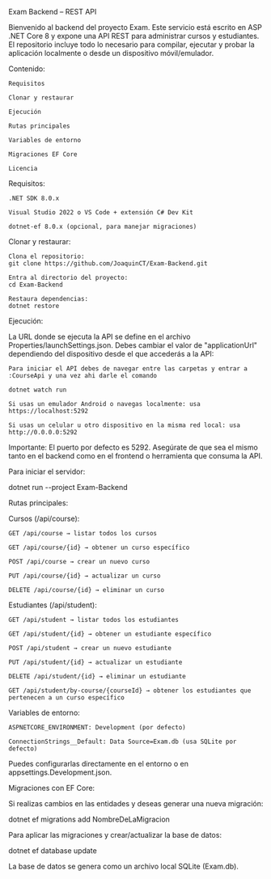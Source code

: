 Exam Backend – REST API

Bienvenido al backend del proyecto Exam.
Este servicio está escrito en ASP .NET Core 8 y expone una API REST para administrar cursos y estudiantes.
El repositorio incluye todo lo necesario para compilar, ejecutar y probar la aplicación localmente o desde un dispositivo móvil/emulador.

Contenido:

    Requisitos

    Clonar y restaurar

    Ejecución

    Rutas principales

    Variables de entorno

    Migraciones EF Core

    Licencia

Requisitos:

    .NET SDK 8.0.x

    Visual Studio 2022 o VS Code + extensión C# Dev Kit

    dotnet-ef 8.0.x (opcional, para manejar migraciones)

Clonar y restaurar:

    Clona el repositorio:
    git clone https://github.com/JoaquinCT/Exam-Backend.git

    Entra al directorio del proyecto:
    cd Exam-Backend

    Restaura dependencias:
    dotnet restore

Ejecución:

La URL donde se ejecuta la API se define en el archivo Properties/launchSettings.json.
Debes cambiar el valor de "applicationUrl" dependiendo del dispositivo desde el que accederás a la API:

    Para iniciar el API debes de navegar entre las carpetas y entrar a :CourseApi y una vez ahi darle el comando

    dotnet watch run

    Si usas un emulador Android o navegas localmente: usa https://localhost:5292

    Si usas un celular u otro dispositivo en la misma red local: usa http://0.0.0.0:5292

Importante: El puerto por defecto es 5292. Asegúrate de que sea el mismo tanto en el backend como en el frontend o herramienta que consuma la API.

Para iniciar el servidor:

dotnet run --project Exam-Backend

Rutas principales:

Cursos (/api/course):

    GET /api/course → listar todos los cursos

    GET /api/course/{id} → obtener un curso específico

    POST /api/course → crear un nuevo curso

    PUT /api/course/{id} → actualizar un curso

    DELETE /api/course/{id} → eliminar un curso

Estudiantes (/api/student):

    GET /api/student → listar todos los estudiantes

    GET /api/student/{id} → obtener un estudiante específico

    POST /api/student → crear un nuevo estudiante

    PUT /api/student/{id} → actualizar un estudiante

    DELETE /api/student/{id} → eliminar un estudiante

    GET /api/student/by-course/{courseId} → obtener los estudiantes que pertenecen a un curso específico

Variables de entorno:

    ASPNETCORE_ENVIRONMENT: Development (por defecto)

    ConnectionStrings__Default: Data Source=Exam.db (usa SQLite por defecto)

Puedes configurarlas directamente en el entorno o en appsettings.Development.json.

Migraciones con EF Core:

Si realizas cambios en las entidades y deseas generar una nueva migración:

dotnet ef migrations add NombreDeLaMigracion

Para aplicar las migraciones y crear/actualizar la base de datos:

dotnet ef database update

La base de datos se genera como un archivo local SQLite (Exam.db).
